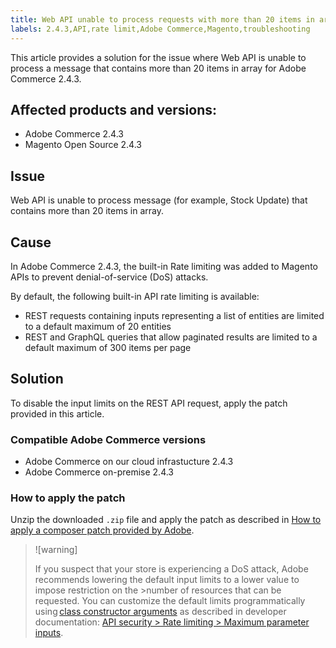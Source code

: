 ```yaml
---
title: Web API unable to process requests with more than 20 items in array
labels: 2.4.3,API,rate limit,Adobe Commerce,Magento,troubleshooting
---
```


This article provides a solution for the issue where Web API is unable to process a message that contains more than 20 items in array for Adobe Commerce 2.4.3.

## Affected products and versions:

* Adobe Commerce 2.4.3
* Magento Open Source 2.4.3

## Issue

Web API is unable to process message (for example, Stock Update) that contains more than 20 items in array.

## Cause

In Adobe Commerce 2.4.3, the built-in Rate limiting was added to Magento APIs to prevent denial-of-service (DoS) attacks.

By default, the following built-in API rate limiting is available:

* REST requests containing inputs representing a list of entities are limited to a default maximum of 20 entities
* REST and GraphQL queries that allow paginated results are limited to a default maximum of 300 items per page

## Solution

To disable the input limits on the REST API request, apply the patch provided in this article.  

### Compatible Adobe Commerce versions

* Adobe Commerce on our cloud infrastucture 2.4.3
* Adobe Commerce on-premise 2.4.3

### How to apply the patch

Unzip the downloaded `.zip` file and apply the patch as described in [How to apply a composer patch provided by Adobe](https://support.magento.com/hc/en-us/articles/360028367731). 

>![warning]
>
>If you suspect that your store is experiencing a DoS attack, Adobe recommends lowering the default input limits to a lower value to impose restriction on the >number of resources that can be requested.  You can customize the default limits programmatically using [class constructor arguments](https://devdocs.magento.com/guides/v2.4/extension-dev-guide/build/di-xml-file.html)
>as described in developer documentation: [API security > Rate limiting > Maximum parameter inputs](https://devdocs.magento.com/guides/v2.4/get-started/api-security.html#rate-limiting).



